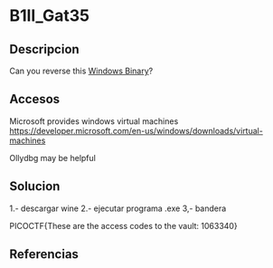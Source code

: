 # B1ll_Gat35

## Descripcion
Can you reverse this [Windows Binary](https://jupiter.challenges.picoctf.org/static/0ef5d0d6d552cd5e0bd60c2adbddaa94/win-exec-1.exe)?

## Accesos
Microsoft provides windows virtual machines https://developer.microsoft.com/en-us/windows/downloads/virtual-machines

Ollydbg may be helpful

## Solucion
1.- descargar wine
2.- ejecutar programa .exe
3,- bandera

PICOCTF{These are the access codes to the vault: 1063340}

## Referencias